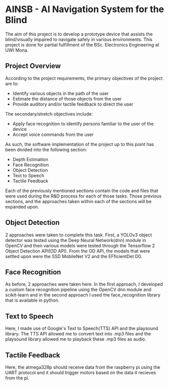 # AINSB - AI Navigation System for the Blind
The aim of this project is to develop a prototype device that assists the blind/visually impaired to navigate safely in various environments. This project is done for partial fulfillment of the BSc. Electronics Engineering at UWI Mona.

## Project Overview
According to the project requirements, the primary objectives of the project are to:
* Identify various objects in the path of the user
* Estimate the distance of those objects from the user
* Provide auditory and/or tactile feedback to direct the user

The secondary/stretch objectives include:
* Apply face recognition to identify persons familiar to the user of the device 
* Accept voice commands from the user 

As such, the software implementation of the project up to this point has been divided into the following section:
* Depth Estimation
* Face Recognition
* Object Detection
* Text to Speech
* Tactile Feedback

Each of the previously mentioned sections contain the code and files that were used during the R&D process for each of those tasks. Those previous sections, and the approaches taken within each of the sections will be expanded upon.

## Object Detection
2 approaches were taken to complete this task. First, a YOLOv3 object detector was tested using the Deep Neural Network(dnn) module in OpenCV and then various models were tested through the Tensorflow 2 Object Detection API(OD API). From the OD API, the models that were settled upon were the SSD MobileNet V2 and the EFficientDet D0.

## Face Recognition
As before, 2 approaches were taken here. In the first approach, I developed a custom face recognition pipeline using the OpenCV dnn module and scikit-learn and in the second approach I used the face_recognition library that is available in python.

## Text to Speech
Here, I made use of Google's Text to Speech(TTS) API and the playsound library. The TTS API allowed me to convert text into .mp3 files and the playsound library allowed me to playback these .mp3 files as audio.

## Tactile Feedback
Here, the atmega328p should receive data from the raspberry pi using the UART protocol and it should trigger motors based on the data it recieves from the pi.
